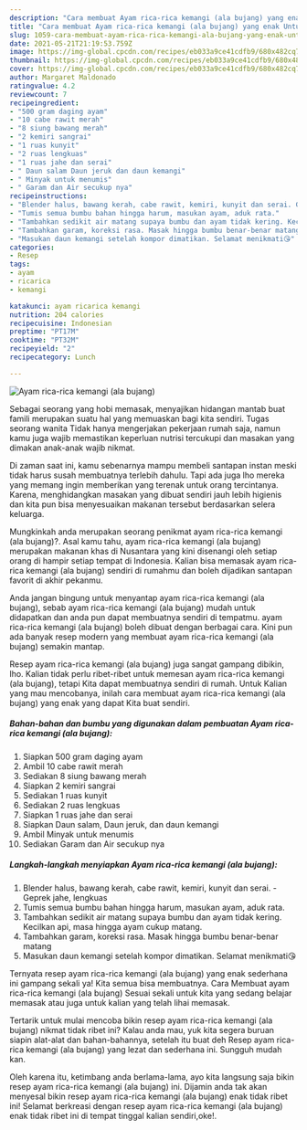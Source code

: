 ```yaml
---
description: "Cara membuat Ayam rica-rica kemangi (ala bujang) yang enak Untuk Jualan"
title: "Cara membuat Ayam rica-rica kemangi (ala bujang) yang enak Untuk Jualan"
slug: 1059-cara-membuat-ayam-rica-rica-kemangi-ala-bujang-yang-enak-untuk-jualan
date: 2021-05-21T21:19:53.759Z
image: https://img-global.cpcdn.com/recipes/eb033a9ce41cdfb9/680x482cq70/ayam-rica-rica-kemangi-ala-bujang-foto-resep-utama.jpg
thumbnail: https://img-global.cpcdn.com/recipes/eb033a9ce41cdfb9/680x482cq70/ayam-rica-rica-kemangi-ala-bujang-foto-resep-utama.jpg
cover: https://img-global.cpcdn.com/recipes/eb033a9ce41cdfb9/680x482cq70/ayam-rica-rica-kemangi-ala-bujang-foto-resep-utama.jpg
author: Margaret Maldonado
ratingvalue: 4.2
reviewcount: 7
recipeingredient:
- "500 gram daging ayam"
- "10 cabe rawit merah"
- "8 siung bawang merah"
- "2 kemiri sangrai"
- "1 ruas kunyit"
- "2 ruas lengkuas"
- "1 ruas jahe dan serai"
- " Daun salam Daun jeruk dan daun kemangi"
- " Minyak untuk menumis"
- " Garam dan Air secukup nya"
recipeinstructions:
- "Blender halus, bawang kerah, cabe rawit, kemiri, kunyit dan serai. Geprek jahe, lengkuas"
- "Tumis semua bumbu bahan hingga harum, masukan ayam, aduk rata."
- "Tambahkan sedikit air matang supaya bumbu dan ayam tidak kering. Kecilkan api, masa hingga ayam cukup matang."
- "Tambahkan garam, koreksi rasa. Masak hingga bumbu benar-benar matang"
- "Masukan daun kemangi setelah kompor dimatikan. Selamat menikmati😘"
categories:
- Resep
tags:
- ayam
- ricarica
- kemangi

katakunci: ayam ricarica kemangi 
nutrition: 204 calories
recipecuisine: Indonesian
preptime: "PT17M"
cooktime: "PT32M"
recipeyield: "2"
recipecategory: Lunch

---
```



![Ayam rica-rica kemangi (ala bujang)](https://img-global.cpcdn.com/recipes/eb033a9ce41cdfb9/680x482cq70/ayam-rica-rica-kemangi-ala-bujang-foto-resep-utama.jpg)

Sebagai seorang yang hobi memasak, menyajikan hidangan mantab buat famili merupakan suatu hal yang memuaskan bagi kita sendiri. Tugas seorang  wanita Tidak hanya mengerjakan pekerjaan rumah saja, namun kamu juga wajib memastikan keperluan nutrisi tercukupi dan masakan yang dimakan anak-anak wajib nikmat.

Di zaman  saat ini, kamu sebenarnya mampu membeli santapan instan meski tidak harus susah membuatnya terlebih dahulu. Tapi ada juga lho mereka yang memang ingin memberikan yang terenak untuk orang tercintanya. Karena, menghidangkan masakan yang dibuat sendiri jauh lebih higienis dan kita pun bisa menyesuaikan makanan tersebut berdasarkan selera keluarga. 



Mungkinkah anda merupakan seorang penikmat ayam rica-rica kemangi (ala bujang)?. Asal kamu tahu, ayam rica-rica kemangi (ala bujang) merupakan makanan khas di Nusantara yang kini disenangi oleh setiap orang di hampir setiap tempat di Indonesia. Kalian bisa memasak ayam rica-rica kemangi (ala bujang) sendiri di rumahmu dan boleh dijadikan santapan favorit di akhir pekanmu.

Anda jangan bingung untuk menyantap ayam rica-rica kemangi (ala bujang), sebab ayam rica-rica kemangi (ala bujang) mudah untuk didapatkan dan anda pun dapat membuatnya sendiri di tempatmu. ayam rica-rica kemangi (ala bujang) boleh dibuat dengan berbagai cara. Kini pun ada banyak resep modern yang membuat ayam rica-rica kemangi (ala bujang) semakin mantap.

Resep ayam rica-rica kemangi (ala bujang) juga sangat gampang dibikin, lho. Kalian tidak perlu ribet-ribet untuk memesan ayam rica-rica kemangi (ala bujang), tetapi Kita dapat membuatnya sendiri di rumah. Untuk Kalian yang mau mencobanya, inilah cara membuat ayam rica-rica kemangi (ala bujang) yang enak yang dapat Kita buat sendiri.

<!--inarticleads1-->

##### Bahan-bahan dan bumbu yang digunakan dalam pembuatan Ayam rica-rica kemangi (ala bujang):

1. Siapkan 500 gram daging ayam
1. Ambil 10 cabe rawit merah
1. Sediakan 8 siung bawang merah
1. Siapkan 2 kemiri sangrai
1. Sediakan 1 ruas kunyit
1. Sediakan 2 ruas lengkuas
1. Siapkan 1 ruas jahe dan serai
1. Siapkan  Daun salam, Daun jeruk, dan daun kemangi
1. Ambil  Minyak untuk menumis
1. Sediakan  Garam dan Air secukup nya




<!--inarticleads2-->

##### Langkah-langkah menyiapkan Ayam rica-rica kemangi (ala bujang):

1. Blender halus, bawang kerah, cabe rawit, kemiri, kunyit dan serai. - Geprek jahe, lengkuas
1. Tumis semua bumbu bahan hingga harum, masukan ayam, aduk rata.
1. Tambahkan sedikit air matang supaya bumbu dan ayam tidak kering. Kecilkan api, masa hingga ayam cukup matang.
1. Tambahkan garam, koreksi rasa. Masak hingga bumbu benar-benar matang
1. Masukan daun kemangi setelah kompor dimatikan. Selamat menikmati😘




Ternyata resep ayam rica-rica kemangi (ala bujang) yang enak sederhana ini gampang sekali ya! Kita semua bisa membuatnya. Cara Membuat ayam rica-rica kemangi (ala bujang) Sesuai sekali untuk kita yang sedang belajar memasak atau juga untuk kalian yang telah lihai memasak.

Tertarik untuk mulai mencoba bikin resep ayam rica-rica kemangi (ala bujang) nikmat tidak ribet ini? Kalau anda mau, yuk kita segera buruan siapin alat-alat dan bahan-bahannya, setelah itu buat deh Resep ayam rica-rica kemangi (ala bujang) yang lezat dan sederhana ini. Sungguh mudah kan. 

Oleh karena itu, ketimbang anda berlama-lama, ayo kita langsung saja bikin resep ayam rica-rica kemangi (ala bujang) ini. Dijamin anda tak akan menyesal bikin resep ayam rica-rica kemangi (ala bujang) enak tidak ribet ini! Selamat berkreasi dengan resep ayam rica-rica kemangi (ala bujang) enak tidak ribet ini di tempat tinggal kalian sendiri,oke!.

